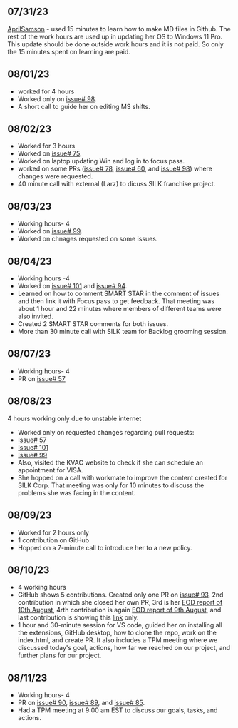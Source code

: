 ## 07/31/23

[AprilSamson](https://github.com/AprilSamson) - used 15 minutes to learn how to make MD files in Github. The rest of the work hours are used up in updating her OS to Windows 11 Pro. This update should be done outside work hours and it is not paid. So only the 15 minutes spent on learning are paid.
## 08/01/23
- worked for 4 hours
- Worked only on [issue# 98](https://github.com/NoteHive/Silk-Corp-Guide/pull/159).
- A short call to guide her on editing MS shifts.

## 08/02/23
- Worked for 3 hours
- Worked on [issue# 75](https://github.com/NoteHive/Silk-Corp-Guide/pull/164).
- Worked on laptop updating Win and log in to focus pass.
- worked on some PRs ([issue# 78](https://github.com/NoteHive/Silk-Corp-Guide/pull/151/commits/ee11609c1cce9901515bd6e6b67ea81ef55f77f0), [issue# 60](https://github.com/NoteHive/Silk-Corp-Guide/pull/152/commits/dba76f733a5ef2660d88aadc972c60d0dfbbbb4c), and [issue# 98](https://github.com/NoteHive/Silk-Corp-Guide/pull/159/commits/7e942bcf62ad2c939e8b46b7fc6d17e176fbe60a)) where changes were requested.
- 40 minute call with external (Larz) to dicuss SILK franchise project.
## 08/03/23
- Working hours- 4
- Worked on [issue# 99](https://github.com/NoteHive/Silk-Corp-Guide/pull/169/commits/1b0b6d35123011e6c9bce8b50c4a98811d1f626d).
- Worked on chnages requested on some issues.

## 08/04/23
- Working hours -4
- Worked on [issue# 101](https://github.com/NoteHive/Silk-Corp-Guide/pull/171) and [issue# 94](https://github.com/NoteHive/Silk-Corp-Guide/pull/172).
- Learned on how to comment SMART STAR in the comment of issues and then link it with Focus pass to get feedback. That meeting was about 1 hour and 22 minutes where members of different teams were also invited.
- Created 2 SMART STAR comments for both issues.
- More than 30 minute call with SILK team for Backlog grooming session.
## 08/07/23
- Working hours- 4
- PR on [issue# 57](https://github.com/NoteHive/Silk-Corp-Guide/pull/174)

## 08/08/23
4 hours working only due to unstable internet
- Worked only on requested changes regarding pull requests:
- [Issue# 57](https://github.com/NoteHive/Silk-Corp-Guide/pull/174/files)
- [Issue# 101](https://github.com/NoteHive/Silk-Corp-Guide/pull/171/commits/1a8760afb5e458cc18e650ae28f391c4715b5177)
- [Issue# 99](https://github.com/NoteHive/Silk-Corp-Guide/pull/169/commits/1b0b6d35123011e6c9bce8b50c4a98811d1f626d)
- Also, visited the KVAC website to check if she can schedule an appointment for VISA.
- She hopped on a call with workmate to improve the content created for SILK Corp. That meeting was only for 10 minutes to discuss the problems she was 
  facing in the content. 

## 08/09/23
- Worked for 2 hours only
- 1 contribution on GitHub
- Hopped on a 7-minute call to introduce her to a new policy.

## 08/10/23 
- 4 working hours
- GitHub shows 5 contributions. Created only one PR on [issue# 93](https://github.com/NoteHive/Silk-Corp-Guide/pull/184), 2nd contribution in which she closed her own PR, 3rd is her [EOD report of 10th August](https://github.com/NoteHive/Silk-Corp-Guide/pull/186), 4rth contribution is again [EOD report of 9th August](https://github.com/NoteHive/Silk-Corp-Guide/pull/181), and last contribution is showing this [link](https://github.com/NoteHive/Silk-Corp-Guide) only.
- 1 hour and 30-minute session for VS code, guided her on installing all the extensions, GitHub desktop, how to clone the repo, work on the index.html, and create PR. It also includes a TPM meeting where we discussed today's goal, actions, how far we reached on our project, and further plans for our project.
 
## 08/11/23
- Working hours- 4
- PR on [issue# 90](https://github.com/NoteHive/Silk-Corp-Guide/pull/188), [issue# 89](https://github.com/NoteHive/Silk-Corp-Guide/pull/190/commits/1081506b64dedade7343e1eaf6d9b24a902bf53f), and [issue# 85](https://github.com/NoteHive/Silk-Corp-Guide/pull/187).
- Had a TPM meeting at 9:00 am EST to discuss our goals, tasks, and actions.
